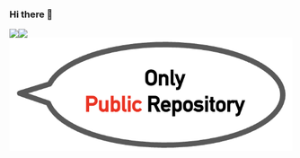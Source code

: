 ### Hi there 👋
  
<a href="https://github.com/anuraghazra/github-readme-stats">
  <img width:45% align="left" src="https://github-readme-stats.vercel.app/api?username=hamadayuuki&count_private=true&show_icons=true" />
</a>
  
<a href="https://github.com/anuraghazra/github-readme-stats">
  <img width:45% align="left" src="https://github-readme-stats.vercel.app/api?username=hamadayuuki&count_private=true&show_icons=true" />
  <img width:45% align="left" src="attentionComment.png" />
</a>
